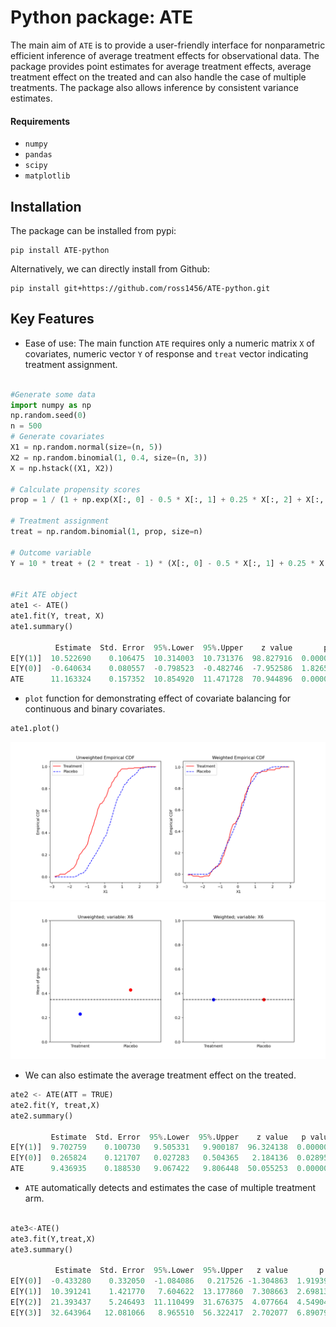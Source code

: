 # Python package: ATE

The main aim of `ATE` is to provide a user-friendly interface for nonparametric efficient inference of average 
treatment effects for observational data. The package provides point estimates for average treatment 
effects, average treatment effect on the treated and can also handle the case of multiple treatments.
The package also allows inference by consistent variance estimates.

#### Requirements
- `numpy`
- `pandas`
- `scipy`
- `matplotlib`

## Installation

The package can be installed from pypi:
```
pip install ATE-python
```

Alternatively, we can directly install from Github:
```
pip install git+https://github.com/ross1456/ATE-python.git
```


## Key Features
* Ease of use: The main function `ATE` requires only a numeric matrix `X` of covariates, numeric vector `Y` of response 
and `treat` vector indicating treatment assignment.
```python

#Generate some data
import numpy as np
np.random.seed(0)
n = 500
# Generate covariates
X1 = np.random.normal(size=(n, 5))
X2 = np.random.binomial(1, 0.4, size=(n, 3))
X = np.hstack((X1, X2))

# Calculate propensity scores
prop = 1 / (1 + np.exp(X[:, 0] - 0.5 * X[:, 1] + 0.25 * X[:, 2] + X[:, 5] + 0.5 * X[:, 7]))

# Treatment assignment
treat = np.random.binomial(1, prop, size=n)

# Outcome variable
Y = 10 * treat + (2 * treat - 1) * (X[:, 0] - 0.5 * X[:, 1] + 0.25 * X[:, 2] + X[:, 5] + 0.5 * X[:, 7]) + np.random.normal(size=n)


#Fit ATE object
ate1 <- ATE()
ate1.fit(Y, treat, X)
ate1.summary()

          Estimate  Std. Error  95%.Lower  95%.Upper    z value       p value
E[Y(1)]  10.522690    0.106475  10.314003  10.731376  98.827916  0.000000e+00
E[Y(0)]  -0.640634    0.080557  -0.798523  -0.482746  -7.952586  1.826574e-15
ATE      11.163324    0.157352  10.854920  11.471728  70.944896  0.000000e+00
```
* `plot` function for demonstrating effect of covariate balancing for continuous and binary 
covariates.
```python
ate1.plot()
```
![](README-plot1.png)
![](README-plot2.png)



* We can also estimate the average treatment effect on the treated. 
```python
ate2 <- ATE(ATT = TRUE)
ate2.fit(Y, treat,X)
ate2.summary()

         Estimate  Std. Error  95%.Lower  95%.Upper    z value   p value
E[Y(1)]  9.702759    0.100730   9.505331   9.900187  96.324138  0.000000
E[Y(0)]  0.265824    0.121707   0.027283   0.504365   2.184136  0.028952
ATE      9.436935    0.188530   9.067422   9.806448  50.055253  0.000000
```

* `ATE` automatically detects and estimates the case of multiple treatment arm. 
```python

ate3<-ATE()
ate3.fit(Y,treat,X)
ate3.summary()

          Estimate  Std. Error  95%.Lower  95%.Upper   z value       p value
E[Y(0)]  -0.433280    0.332050  -1.084086   0.217526 -1.304863  1.919395e-01
E[Y(1)]  10.391241    1.421770   7.604622  13.177860  7.308663  2.698139e-13
E[Y(2)]  21.393437    5.246493  11.110499  31.676375  4.077664  4.549043e-05
E[Y(3)]  32.643964   12.081066   8.965510  56.322417  2.702077  6.890790e-03
```
